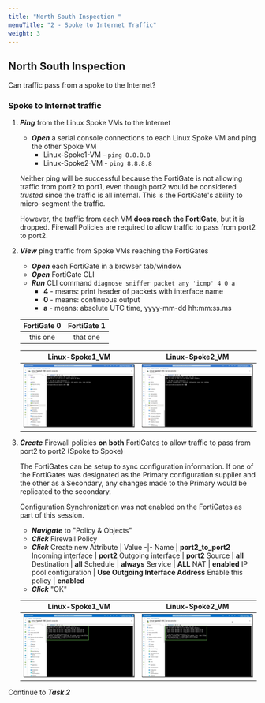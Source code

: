 ```yaml
---
title: "North South Inspection "
menuTitle: "2 - Spoke to Internet Traffic"
weight: 3
---
```


## North South Inspection

Can traffic pass from a spoke to the Internet?

### Spoke to Internet traffic

1. ***Ping*** from the Linux Spoke VMs to the Internet

    - ***Open*** a serial console connections to each Linux Spoke VM and ping the other Spoke VM
        - Linux-Spoke1-VM - `ping 8.8.8.8`
        - Linux-Spoke2-VM - `ping 8.8.8.8`

    Neither ping will be successful because the FortiGate is not allowing traffic from port2 to port1, even though port2 would be considered *trusted* since the traffic is all internal. This is the FortiGate's ability to micro-segment the traffic.

    However, the traffic from each VM **does reach the FortiGate**, but it is dropped. Firewall Policies are required to allow traffic to pass from port2 to port2.

1. ***View*** ping traffic from Spoke VMs reaching the FortiGates

    - ***Open*** each FortiGate in a browser tab/window
    - ***Open*** FortiGate CLI
    - ***Run*** CLI command `diagnose sniffer packet any 'icmp' 4 0 a`
      - **4** - means: print header of packets with interface name
      - **0** - means: continuous output
      - **a** - means: absolute UTC time, yyyy-mm-dd hh:mm:ss.ms

    FortiGate 0 | FortiGate 1
    :-:|:-:
    this one | that one

    Linux-Spoke1_VM        | Linux-Spoke2_VM
    :-:|:-:
    ![eastwestping1](../images/eastwestping1.jpg) | ![eastwestping2](../images/eastwestping2.jpg)

1. ***Create*** Firewall policies **on both** FortiGates to allow traffic to pass from port2 to port2 (Spoke to Spoke)

    The FortiGates can be setup to sync configuration information. If one of the FortiGates was designated as the Primary configuration supplier and the other as a Secondary, any changes made to the Primary would be replicated to the secondary.

    Configuration Synchronization was not enabled on the FortiGates as part of this session.

    - ***Navigate*** to "Policy & Objects"
    - ***Click*** Firewall Policy
    - ***Click*** Create new
        Attribute | Value
        -|-
        Name | **port2_to_port2**
        Incoming interface | **port2**
        Outgoing interface | **port2**
        Source | **all**
        Destination | **all**
        Schedule | **always**
        Service | **ALL**
        NAT | **enabled**
        IP pool configuration | **Use Outgoing Interface Address**
        Enable this policy | **enabled**
    - ***Click*** "OK"

    Linux-Spoke1_VM | Linux-Spoke2_VM
    :-:|:-:
    ![eastwestping3](../images/eastwestping3.jpg) | ![eastwestping4](../images/eastwestping4.jpg)

Continue to ***Task 2***
